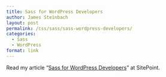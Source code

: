 ```yaml
---
title: Sass for WordPress Developers
author: James Steinbach
layout: post
permalink: /css/sass/sass-wordpress-developers/
categories:
  - Sass
  - WordPress
format: link
---
```

Read my article &#8220;[Sass for WordPress Developers][1]&#8221; at SitePoint.

 [1]: http://www.sitepoint.com/sass-for-wordpress-developers/
